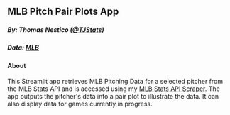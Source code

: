 ## MLB Pitch Pair Plots App
##### By: Thomas Nestico ([@TJStats](https://x.com/TJStats))
##### Data: [MLB](https://baseballsavant.mlb.com/)
#### About
This Streamlit app retrieves MLB  Pitching Data for a selected pitcher from the MLB Stats API and is accessed using my [MLB Stats API Scraper](https://github.com/tnestico/mlb_scraper).
The app outputs the pitcher's data into a pair plot to illustrate the data. 
It can also display data for games currently in progress.
